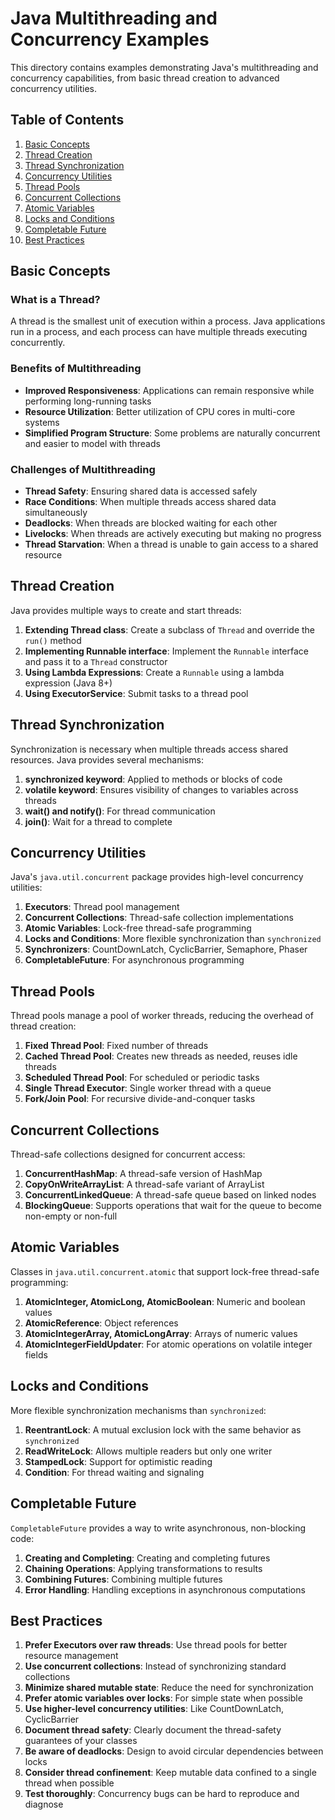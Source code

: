 # Java Multithreading and Concurrency Examples

This directory contains examples demonstrating Java's multithreading and concurrency capabilities, from basic thread creation to advanced concurrency utilities.

## Table of Contents

1. [Basic Concepts](#basic-concepts)
2. [Thread Creation](#thread-creation)
3. [Thread Synchronization](#thread-synchronization)
4. [Concurrency Utilities](#concurrency-utilities)
5. [Thread Pools](#thread-pools)
6. [Concurrent Collections](#concurrent-collections)
7. [Atomic Variables](#atomic-variables)
8. [Locks and Conditions](#locks-and-conditions)
9. [Completable Future](#completable-future)
10. [Best Practices](#best-practices)

## Basic Concepts

### What is a Thread?

A thread is the smallest unit of execution within a process. Java applications run in a process, and each process can have multiple threads executing concurrently.

### Benefits of Multithreading

- **Improved Responsiveness**: Applications can remain responsive while performing long-running tasks
- **Resource Utilization**: Better utilization of CPU cores in multi-core systems
- **Simplified Program Structure**: Some problems are naturally concurrent and easier to model with threads

### Challenges of Multithreading

- **Thread Safety**: Ensuring shared data is accessed safely
- **Race Conditions**: When multiple threads access shared data simultaneously
- **Deadlocks**: When threads are blocked waiting for each other
- **Livelocks**: When threads are actively executing but making no progress
- **Thread Starvation**: When a thread is unable to gain access to a shared resource

## Thread Creation

Java provides multiple ways to create and start threads:

1. **Extending Thread class**: Create a subclass of `Thread` and override the `run()` method
2. **Implementing Runnable interface**: Implement the `Runnable` interface and pass it to a `Thread` constructor
3. **Using Lambda Expressions**: Create a `Runnable` using a lambda expression (Java 8+)
4. **Using ExecutorService**: Submit tasks to a thread pool

## Thread Synchronization

Synchronization is necessary when multiple threads access shared resources. Java provides several mechanisms:

1. **synchronized keyword**: Applied to methods or blocks of code
2. **volatile keyword**: Ensures visibility of changes to variables across threads
3. **wait() and notify()**: For thread communication
4. **join()**: Wait for a thread to complete

## Concurrency Utilities

Java's `java.util.concurrent` package provides high-level concurrency utilities:

1. **Executors**: Thread pool management
2. **Concurrent Collections**: Thread-safe collection implementations
3. **Atomic Variables**: Lock-free thread-safe programming
4. **Locks and Conditions**: More flexible synchronization than `synchronized`
5. **Synchronizers**: CountDownLatch, CyclicBarrier, Semaphore, Phaser
6. **CompletableFuture**: For asynchronous programming

## Thread Pools

Thread pools manage a pool of worker threads, reducing the overhead of thread creation:

1. **Fixed Thread Pool**: Fixed number of threads
2. **Cached Thread Pool**: Creates new threads as needed, reuses idle threads
3. **Scheduled Thread Pool**: For scheduled or periodic tasks
4. **Single Thread Executor**: Single worker thread with a queue
5. **Fork/Join Pool**: For recursive divide-and-conquer tasks

## Concurrent Collections

Thread-safe collections designed for concurrent access:

1. **ConcurrentHashMap**: A thread-safe version of HashMap
2. **CopyOnWriteArrayList**: A thread-safe variant of ArrayList
3. **ConcurrentLinkedQueue**: A thread-safe queue based on linked nodes
4. **BlockingQueue**: Supports operations that wait for the queue to become non-empty or non-full

## Atomic Variables

Classes in `java.util.concurrent.atomic` that support lock-free thread-safe programming:

1. **AtomicInteger, AtomicLong, AtomicBoolean**: Numeric and boolean values
2. **AtomicReference**: Object references
3. **AtomicIntegerArray, AtomicLongArray**: Arrays of numeric values
4. **AtomicIntegerFieldUpdater**: For atomic operations on volatile integer fields

## Locks and Conditions

More flexible synchronization mechanisms than `synchronized`:

1. **ReentrantLock**: A mutual exclusion lock with the same behavior as `synchronized`
2. **ReadWriteLock**: Allows multiple readers but only one writer
3. **StampedLock**: Support for optimistic reading
4. **Condition**: For thread waiting and signaling

## Completable Future

`CompletableFuture` provides a way to write asynchronous, non-blocking code:

1. **Creating and Completing**: Creating and completing futures
2. **Chaining Operations**: Applying transformations to results
3. **Combining Futures**: Combining multiple futures
4. **Error Handling**: Handling exceptions in asynchronous computations

## Best Practices

1. **Prefer Executors over raw threads**: Use thread pools for better resource management
2. **Use concurrent collections**: Instead of synchronizing standard collections
3. **Minimize shared mutable state**: Reduce the need for synchronization
4. **Prefer atomic variables over locks**: For simple state when possible
5. **Use higher-level concurrency utilities**: Like CountDownLatch, CyclicBarrier
6. **Document thread safety**: Clearly document the thread-safety guarantees of your classes
7. **Be aware of deadlocks**: Design to avoid circular dependencies between locks
8. **Consider thread confinement**: Keep mutable data confined to a single thread when possible
9. **Test thoroughly**: Concurrency bugs can be hard to reproduce and diagnose
